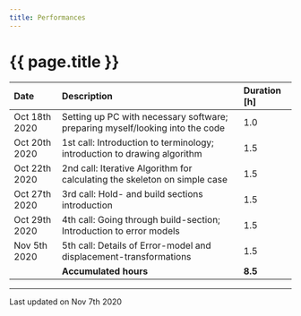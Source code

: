 ```yaml
---
title: Performances
---
```


# {{ page.title }}

| Date          | Description                                                                   | Duration [h] |
| :------------ | :---------------------------------------------------------------------------- | :----------- |
| Oct 18th 2020 | Setting up PC with necessary software; preparing myself/looking into the code | 1.0          |
| Oct 20th 2020 | 1st call: Introduction to terminology; introduction to drawing algorithm      | 1.5          |
| Oct 22th 2020 | 2nd call: Iterative Algorithm for calculating the skeleton on simple case     | 1.5          |
| Oct 27th 2020 | 3rd call: Hold- and build sections introduction                               | 1.5          |
| Oct 29th 2020 | 4th call: Going through build-section; Introduction to error models           | 1.5          |
| Nov  5th 2020 | 5th call: Details of Error-model and displacement-transformations             | 1.5          |
|               | **Accumulated hours**                                                         | **8.5**      |

* * *

Last updated on Nov 7th 2020

